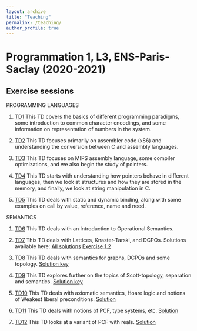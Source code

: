 ```yaml
---
layout: archive
title: "Teaching"
permalink: /teaching/
author_profile: true
---
```


# Programmation 1, L3, ENS-Paris-Saclay (2020-2021)

## Exercise sessions

PROGRAMMING LANGUAGES

1. [TD1](TD1/TD1.pdf)
This TD covers the basics of different programming paradigms, some introduction to common character encodings, and some information on representation of numbers in the system.

2. [TD2](TD2/TD2.pdf)
This TD focuses primarily on assembler code (x86) and understanding the conversion between C and assembly languages.

3. [TD3](TD3/TD3.pdf)
This TD focuses on MIPS assembly language, some compiler optimizations, and we also begin the study of pointers.

4. [TD4](TD4/TD4.pdf) 
This TD starts with understanding how pointers behave in different languages, then we look at structures and how they are stored in the memory, and finally, we look at string manipulation in C.

5. [TD5](TD5/TD5.pdf) 
This TD deals with static and dynamic binding, along with some examples on call by value, reference, name and need.

SEMANTICS

1. [TD6](TD6/TD6.pdf)
This TD deals with an Introduction to Operational Semantics.

2. [TD7](TD7/TD7.pdf)
This TD deals with Lattices, Knaster-Tarski, and DCPOs. Solutions available here: [All solutions](TD7/TD7-solutions.pdf) [Exercise 1.2](TD7/TD7_ex1_solution.pdf) 

3. [TD8](TD8/TD8.pdf)
This TD deals with semantics for graphs, DCPOs and some topology. [Solution key](TD8/TD8-solutions.pdf)

4. [TD9](TD9/TD9.pdf)
This TD explores further on the topics of Scott-topology, separation and semantics. [Solution key](TD9/TD9-key.pdf)

5. [TD10](TD10/TD10-questions.pdf)
This TD deals with axiomatic semantics, Hoare logic and notions of Weakest liberal preconditions. [Solution](TD10/TD10-solution.pdf)

6. [TD11](TD11/TD11-questions.pdf)
This TD deals with notions of PCF, type systems, etc. [Solution](TD11/TD11.pdf)

7. [TD12](TD12/TD12-questions.pdf)
This TD looks at a variant of PCF with reals. [Solution](TD12/TD12.pdf)

